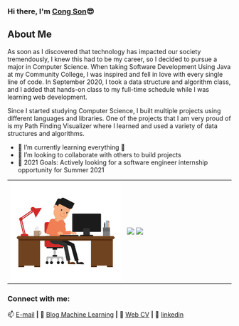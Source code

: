 ### Hi there, I'm [Cong Son][website]😎

## About Me
As soon as I discovered that technology has impacted our society tremendously, I knew this had to be my career, so I decided to pursue a major in Computer Science. When taking Software Development Using Java at my Community College, I was inspired and fell in love with every single line of code. In September 2020, I took a data structure and algorithm class, and I added that hands-on class to my full-time schedule while I was learning web development.

Since I started studying Computer Science, I built multiple projects using different languages and libraries. One of the projects that I am very proud of is my Path Finding Visualizer where I learned and used a variety of data structures and algorithms.

- 🌱 I’m currently learning everything 🤣
- 👯 I’m looking to collaborate with others to build projects
- 🥅 2021 Goals: Actively looking for a software engineer internship opportunity for Summer 2021

<table>
<tr>
  <td width="52%"><img alt="gif" align="right" src="./about.gif"/></td>
  <td width="48%">
    <img src="https://github-readme-stats.vercel.app/api?username=CongSon01&show_icons=true&hide=contribs,issues&hide_border=true" />
    <img src="https://github-readme-stats.vercel.app/api/top-langs/?username=CongSon01&layout=compact&show_icons=true&hide_border=true" />
  </td>
</tr>
<table>
  
### Connect with me:

📫 [E-mail](mailto:duongcongson01@gmail.com) **|** 
👯 [Blog Machine Learning][blog] **|**
🏡 [Web CV][website] **|** 
👔 [linkedin][linkedin]
<br />

[website]: https://congson01.github.io/duongcongsonCV/
[linkedin]: https://www.linkedin.com/in/dcson01/
[blog]: https://web888.vn/author/congson/
